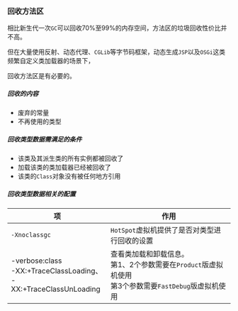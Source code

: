### 回收方法区

相比新生代一次`GC`可以回收70%至99%的内存空间，方法区的垃圾回收性价比并不高。

但在大量使用反射、动态代理、`CGLib`等字节码框架，动态生成`JSP`以及`OSGi`这类频繁自定义类加载器的场景下，

回收方法区是有必要的。

##### 回收的内容

* 废弃的常量
* 不再使用的类型

##### 回收类型数据需满足的条件

* 该类及其派生类的所有实例都被回收了
* 加载该类的类加载器已经被回收了
* 该类的`Class`对象没有被任何地方引用

##### 回收类型数据相关的配置

| 项                                                           | 作用                                                         |
| ------------------------------------------------------------ | ------------------------------------------------------------ |
| `-Xnoclassgc`                                                | `HotSpot`虚拟机提供了是否对类型进行回收的设置                |
| -verbose:class<br />-XX:+TraceClassLoading、<br />-XX:+TraceClassUnLoading | 查看类加载和卸载信息。<br />第1、2个参数需要在`Product`版虚拟机使用<br />第3个参数需要`FastDebug`版虚拟机使用 |

